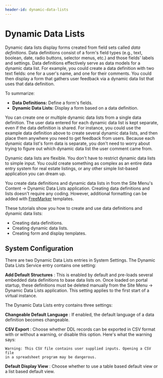 ```yaml
---
header-id: dynamic-data-lists
---
```


# Dynamic Data Lists

Dynamic data lists display forms created from field sets called *data
definitions*. Data definitions consist of a form's field types (e.g., text,
boolean, date, radio buttons, selector menus, etc.) and those fields' labels and
settings. Data definitions effectively serve as data models for a dynamic data
list. For example, you could create a data definition with two text fields: one
for a user's name, and one for their comments. You could then display a form
that gathers user feedback via a dynamic data list that uses that data
definition. 

To summarize: 

-   **Data Definitions:** Define a form's fields. 
-   **Dynamic Data Lists:** Display a form based on a data definition. 

You can create one or multiple dynamic data lists from a single data definition.
The user data entered for each dynamic data list is kept separate, even if the
data definition is shared. For instance, you could use the example data
definition above to create several dynamic data lists, and then place them
anywhere you need to get feedback from users. Because each dynamic data list's
form data is separate, you don't need to worry about trying to figure out which
dynamic data list the user comment came from. 

Dynamic data lists are flexible. You don't have to restrict dynamic data lists
to simple input. You could create something as complex as an entire data entry
system for real estate listings, or any other simple list-based application you
can dream up.

You create data definitions and dynamic data lists in from the Site Menu's
Content &rarr; Dynamic Data Lists application. Creating data definitions and
lists doesn't require any coding. However, additional formatting can be added
with [FreeMarker](https://freemarker.apache.org/) templates. 

These tutorials show you how to create and use data definitions and dynamic
data lists: 

-   Creating data definitions. 
-   Creating dynamic data lists. 
-   Creating form and display templates. 

## System Configuration

There are two Dynamic Data Lists entries in System Settings. The Dynamic Data
Lists Service entry contains one setting:

**Add Default Structures**
: This is enabled by default and pre-loads several embedded data definitions to
base data lists on. Once loaded on portal startup, these definitions must be
deleted manually from the Site Menu &rarr; Dynamic Data Lists application. This
setting applies to the first start of a virtual instance.

The Dynamic Data Lists entry contains three settings:

**Changeable Default Language**
: If enabled, the default language of a data definition becomes changeable.

**CSV Export**
: Choose whether DDL records can be exported in CSV format with or without
a warning, or disable this option. Here's what the warning says: 

    Warning: This CSV file contains user supplied inputs. Opening a CSV file 
    in a spreadsheet program may be dangerous.

**Default Display View**
: Choose whether to use a table based default view or a list based default view. 
<!-- I couldn't see this working. Might be non-functional-->

